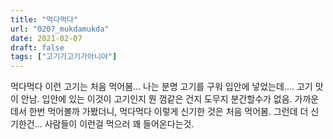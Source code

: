 ```yaml
---
title: "먹다먹다"
url: "0207_mukdamukda"
date: 2021-02-07
draft: false
tags: ["고기가고기가아니야"]
---
```

먹다먹다 이런 고기는 처음 먹어봄... 나는 분명 고기를 구워 입안에 넣었는데.... 고기 맛이 안남. 입안에 있는 이것이 고기인지 뭔 껌같은 건지 도무지 분간할수가 없음. 가까운데서 한번 먹어볼까 가봤더니, 먹다먹다 이렇게 신기한 것은 처음 먹어봄. 그런데 더 신기한건... 사람들이 이런걸 먹으러 꽤 들어온다는것.
